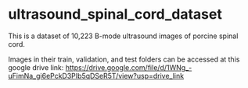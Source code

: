 # ultrasound_spinal_cord_dataset

This is a dataset of 10,223 B-mode ultrasound images of porcine spinal cord. 


Images in their train, validation, and test folders can be accessed at this google drive link: https://drive.google.com/file/d/1WNg_-uFimNa_gi6ePckD3PIb5qDSeR5T/view?usp=drive_link
